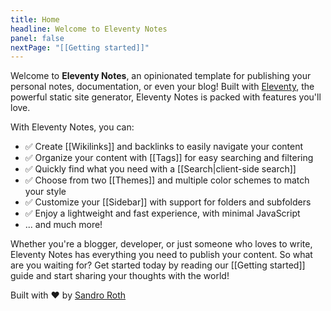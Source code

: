 ```yaml
---
title: Home
headline: Welcome to Eleventy Notes
panel: false
nextPage: "[[Getting started]]"
---
```


Welcome to **Eleventy Notes**, an opinionated template for publishing your personal notes, documentation, or even your blog! Built with [Eleventy](https://11ty.dev/), the powerful static site generator, Eleventy Notes is packed with features you'll love.

With Eleventy Notes, you can:

- ✅ Create [[Wikilinks]] and backlinks to easily navigate your content
- ✅ Organize your content with [[Tags]] for easy searching and filtering
- ✅ Quickly find what you need with a [[Search|client-side search]]
- ✅ Choose from two [[Themes]] and multiple color schemes to match your style
- ✅ Customize your [[Sidebar]] with support for folders and subfolders
- ✅ Enjoy a lightweight and fast experience, with minimal JavaScript
- ... and much more!

Whether you're a blogger, developer, or just someone who loves to write, Eleventy Notes has everything you need to publish your content. So what are you waiting for? Get started today by reading our [[Getting started]] guide and start sharing your thoughts with the world!

Built with ❤️ by [Sandro Roth](https://sandroroth.com/)
